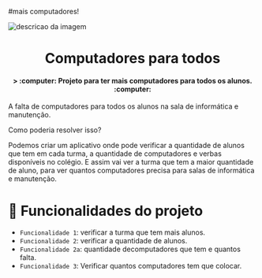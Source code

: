 #mais computadores!


 
![descricao da imagem ](https://user-images.githubusercontent.com/130758379/236452844-e0549fae-dcdd-430b-92ee-1d40992bd4fc.jpg)


<h1 align="center"> Computadores para todos </h1>

<h4 align="center">
> :computer: Projeto para ter mais computadores para todos os alunos. :computer:  
</h4>

A falta de computadores para todos os alunos na sala de informática e manutenção.

Como poderia resolver isso?

 Podemos criar um aplicativo onde pode verificar a quantidade de alunos que tem em cada turma, a quantidade de computadores e verbas disponíveis no colégio. E assim vai ver a turma que tem a maior quantidade de aluno, para ver quantos computadores precisa para salas de informática e manutenção.

# :hammer: Funcionalidades do projeto

- `Funcionalidade 1`: verificar a turma que tem mais alunos.
- `Funcionalidade 2`: verificar a quantidade de alunos.
- `Funcionalidade 2a`: quantidade decomputadores que tem e quantos falta.
- `Funcionalidade 3`: Verificar quantos computadores tem que colocar.
